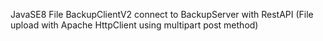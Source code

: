 JavaSE8 File BackupClientV2 connect to BackupServer with RestAPI
(File upload with Apache HttpClient using multipart post method)
